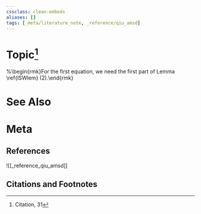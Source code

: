 ```yaml
---
cssclass: clean-embeds
aliases: []
tags: [_meta/literature_note, _reference/qiu_amsd]
---
```

# Topic[^1]


%\begin{rmk}For the first equation, we need the first part of Lemma \ref{lSWlem} (2).\end{rmk}






# See Also

# Meta
## References
![[_reference_qiu_amsd]]


## Citations and Footnotes
[^1]: Citation, 31